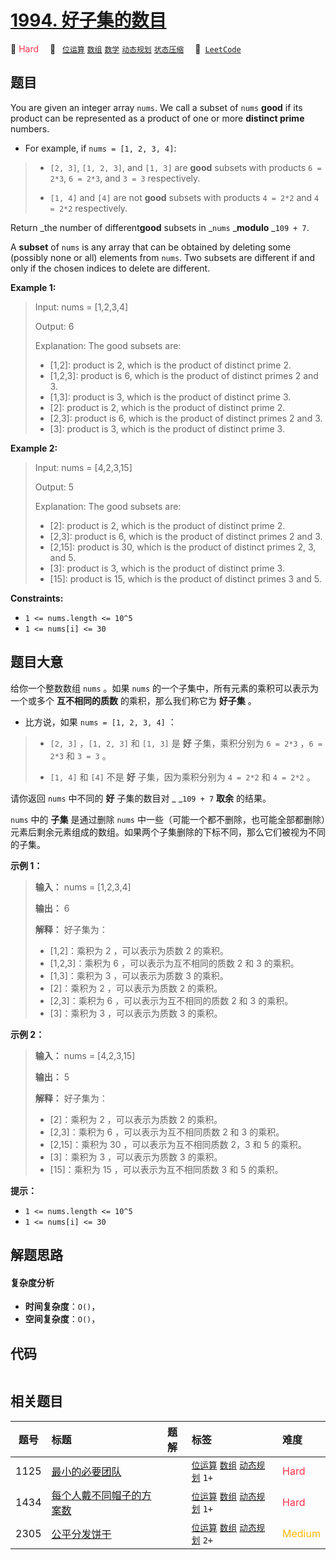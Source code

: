 # [1994. 好子集的数目](https://leetcode.com/problems/the-number-of-good-subsets)

🔴 <font color=#ff334b>Hard</font>&emsp; 🔖&ensp; [`位运算`](/tag/bit-manipulation.md) [`数组`](/tag/array.md) [`数学`](/tag/math.md) [`动态规划`](/tag/dynamic-programming.md) [`状态压缩`](/tag/bitmask.md)&emsp; 🔗&ensp;[`LeetCode`](https://leetcode.com/problems/the-number-of-good-subsets)

## 题目

You are given an integer array `nums`. We call a subset of `nums` **good** if
its product can be represented as a product of one or more **distinct prime**
numbers.

  * For example, if `nums = [1, 2, 3, 4]`: 
> 
> * `[2, 3]`, `[1, 2, 3]`, and `[1, 3]` are **good** subsets with products `6 = 2*3`, `6 = 2*3`, and `3 = 3` respectively.
> 
> * `[1, 4]` and `[4]` are not **good** subsets with products `4 = 2*2` and `4 = 2*2` respectively.

Return _the number of different**good** subsets in _`nums` _**modulo** _`109 +
7`.

A **subset** of `nums` is any array that can be obtained by deleting some
(possibly none or all) elements from `nums`. Two subsets are different if and
only if the chosen indices to delete are different.



**Example 1:**

> Input: nums = [1,2,3,4]
> 
> Output: 6
> 
> Explanation: The good subsets are:
> - [1,2]: product is 2, which is the product of distinct prime 2.
> - [1,2,3]: product is 6, which is the product of distinct primes 2 and 3.
> - [1,3]: product is 3, which is the product of distinct prime 3.
> - [2]: product is 2, which is the product of distinct prime 2.
> - [2,3]: product is 6, which is the product of distinct primes 2 and 3.
> - [3]: product is 3, which is the product of distinct prime 3.

**Example 2:**

> Input: nums = [4,2,3,15]
> 
> Output: 5
> 
> Explanation: The good subsets are:
> - [2]: product is 2, which is the product of distinct prime 2.
> - [2,3]: product is 6, which is the product of distinct primes 2 and 3.
> - [2,15]: product is 30, which is the product of distinct primes 2, 3, and 5.
> - [3]: product is 3, which is the product of distinct prime 3.
> - [15]: product is 15, which is the product of distinct primes 3 and 5.

**Constraints:**

  * `1 <= nums.length <= 10^5`
  * `1 <= nums[i] <= 30`


## 题目大意

给你一个整数数组 `nums` 。如果 `nums` 的一个子集中，所有元素的乘积可以表示为一个或多个 **互不相同的质数** 的乘积，那么我们称它为
**好子集**  。

  * 比方说，如果 `nums = [1, 2, 3, 4]` ： 
> 
> * `[2, 3]` ，`[1, 2, 3]` 和 `[1, 3]` 是 **好**  子集，乘积分别为 `6 = 2*3` ，`6 = 2*3` 和 `3 = 3` 。
> 
> * `[1, 4]` 和 `[4]` 不是 **好**  子集，因为乘积分别为 `4 = 2*2` 和 `4 = 2*2` 。

请你返回 `nums` 中不同的 **好**  子集的数目对 _ _`109 + 7` **取余**  的结果。

`nums` 中的 **子集**  是通过删除 `nums`
中一些（可能一个都不删除，也可能全部都删除）元素后剩余元素组成的数组。如果两个子集删除的下标不同，那么它们被视为不同的子集。



**示例 1：**

> 
> 
> 
> 
> 
> **输入：** nums = [1,2,3,4]
> 
> **输出：** 6
> 
> **解释：** 好子集为：
> - [1,2]：乘积为 2 ，可以表示为质数 2 的乘积。
> - [1,2,3]：乘积为 6 ，可以表示为互不相同的质数 2 和 3 的乘积。
> - [1,3]：乘积为 3 ，可以表示为质数 3 的乘积。
> - [2]：乘积为 2 ，可以表示为质数 2 的乘积。
> - [2,3]：乘积为 6 ，可以表示为互不相同的质数 2 和 3 的乘积。
> - [3]：乘积为 3 ，可以表示为质数 3 的乘积。
> 
> 

**示例 2：**

> 
> 
> 
> 
> 
> **输入：** nums = [4,2,3,15]
> 
> **输出：** 5
> 
> **解释：** 好子集为：
> - [2]：乘积为 2 ，可以表示为质数 2 的乘积。
> - [2,3]：乘积为 6 ，可以表示为互不相同质数 2 和 3 的乘积。
> - [2,15]：乘积为 30 ，可以表示为互不相同质数 2，3 和 5 的乘积。
> - [3]：乘积为 3 ，可以表示为质数 3 的乘积。
> - [15]：乘积为 15 ，可以表示为互不相同质数 3 和 5 的乘积。
> 
> 



**提示：**

  * `1 <= nums.length <= 10^5`
  * `1 <= nums[i] <= 30`


## 解题思路

#### 复杂度分析

- **时间复杂度**：`O()`，
- **空间复杂度**：`O()`，

## 代码

```javascript

```

## 相关题目

<!-- prettier-ignore -->
| 题号 | 标题 | 题解 | 标签 | 难度 |
| :------: | :------ | :------: | :------ | :------ |
| 1125 | [最小的必要团队](https://leetcode.com/problems/smallest-sufficient-team) |  |  [`位运算`](/tag/bit-manipulation.md) [`数组`](/tag/array.md) [`动态规划`](/tag/dynamic-programming.md) `1+` | <font color=#ff334b>Hard</font> |
| 1434 | [每个人戴不同帽子的方案数](https://leetcode.com/problems/number-of-ways-to-wear-different-hats-to-each-other) |  |  [`位运算`](/tag/bit-manipulation.md) [`数组`](/tag/array.md) [`动态规划`](/tag/dynamic-programming.md) `1+` | <font color=#ff334b>Hard</font> |
| 2305 | [公平分发饼干](https://leetcode.com/problems/fair-distribution-of-cookies) |  |  [`位运算`](/tag/bit-manipulation.md) [`数组`](/tag/array.md) [`动态规划`](/tag/dynamic-programming.md) `2+` | <font color=#ffb800>Medium</font> |